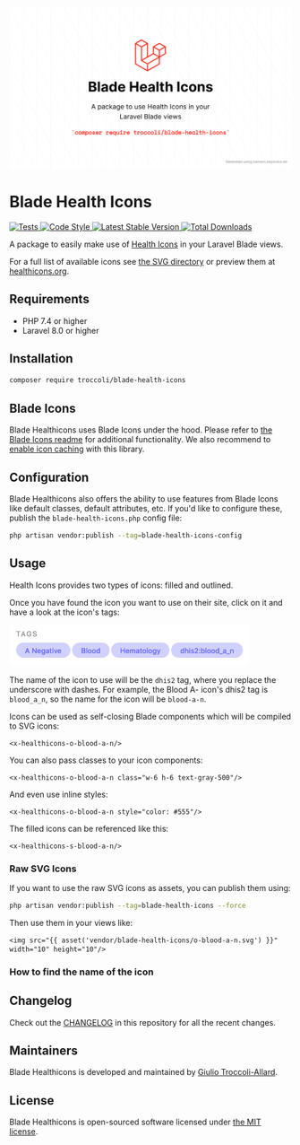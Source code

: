 <p>
    <img src="./socialcard-blade-health-icons.png" alt="Social Card Blade Health Icons"/>
</p>

# Blade Health Icons

<a href="https://github.com/troccoli/blade-health-icons/actions?query=workflow%3ATests">
    <img src="https://github.com/blade-ui-kit/blade-health-icons/workflows/Tests/badge.svg" alt="Tests">
</a>
<a href="https://github.styleci.io/repos/258753939">
    <img src="https://github.styleci.io/repos/258753939/shield?style=flat" alt="Code Style">
</a>
<a href="https://packagist.org/packages/troccoli/blade-health-icons">
    <img src="https://img.shields.io/packagist/v/blade-ui-kit/blade-health-icons" alt="Latest Stable Version">
</a>
<a href="https://packagist.org/packages/troccoli/blade-health-icons">
    <img src="https://img.shields.io/packagist/dt/troccoli/blade-health-icons" alt="Total Downloads">
</a>

A package to easily make use of [Health Icons](https://github.com/resolvetosavelives/healthicons) in your Laravel Blade views.

For a full list of available icons see [the SVG directory](resources/svg) or preview them at [healthicons.org](https://healthicons.org).

## Requirements

- PHP 7.4 or higher
- Laravel 8.0 or higher

## Installation

```bash
composer require troccoli/blade-health-icons
```

## Blade Icons

Blade Healthicons uses Blade Icons under the hood. Please refer to [the Blade Icons readme](https://github.com/blade-ui-kit/blade-icons) for additional functionality. We also recommend to [enable icon caching](https://github.com/blade-ui-kit/blade-icons#caching) with this library.

## Configuration

Blade Healthicons also offers the ability to use features from Blade Icons like default classes, default attributes, etc. If you'd like to configure these, publish the `blade-health-icons.php` config file:

```bash
php artisan vendor:publish --tag=blade-health-icons-config
```

## Usage

Health Icons provides two types of icons: filled and outlined.

Once you have found the icon you want to use on their site, click on it and have a look at the icon's tags:

<img src="./blood-a-n-tags.png" alt="Blood A- Icon Tags"/>

The name of the icon to use will be the `dhis2` tag, where you replace the underscore with dashes.
For example, the Blood A- icon's dhis2 tag is `blood_a_n`, so the name for the icon will be `blood-a-n`.

Icons can be used as self-closing Blade components which will be compiled to SVG icons:

```blade
<x-healthicons-o-blood-a-n/>
```

You can also pass classes to your icon components:

```blade
<x-healthicons-o-blood-a-n class="w-6 h-6 text-gray-500"/>
```

And even use inline styles:

```blade
<x-healthicons-o-blood-a-n style="color: #555"/>
```

The filled icons can be referenced like this:

```blade
<x-healthicons-s-blood-a-n/>
```

### Raw SVG Icons

If you want to use the raw SVG icons as assets, you can publish them using:

```bash
php artisan vendor:publish --tag=blade-health-icons --force
```

Then use them in your views like:

```blade
<img src="{{ asset('vendor/blade-health-icons/o-blood-a-n.svg') }}" width="10" height="10"/>
```

### How to find the name of the icon



## Changelog

Check out the [CHANGELOG](CHANGELOG.md) in this repository for all the recent changes.

## Maintainers

Blade Healthicons is developed and maintained by [Giulio Troccoli-Allard](https://troccoli.it).

## License

Blade Healthicons is open-sourced software licensed under [the MIT license](LICENSE.md).
